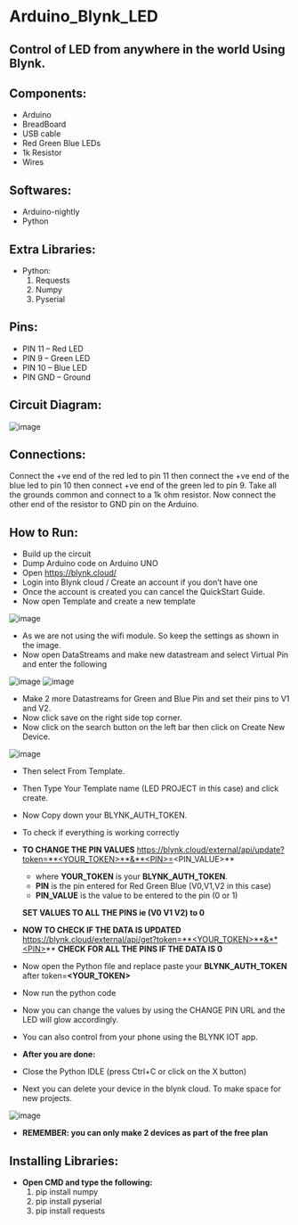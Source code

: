 # Arduino_Blynk_LED

## Control of LED from anywhere in the world Using Blynk.

## Components:
- Arduino
- BreadBoard
- USB cable
- Red Green Blue LEDs
- 1k Resistor
- Wires

## Softwares:
- Arduino-nightly
- Python

## Extra Libraries:
- Python:
  1. Requests
  2. Numpy
  3. Pyserial
  
## Pins:
- PIN 11 – Red LED
- PIN 9 – Green LED
- PIN 10 – Blue LED
- PIN GND – Ground

## Circuit Diagram:
![image](https://github.com/user-attachments/assets/cad809bc-7245-4e41-8f90-cf79dcba084d)

## Connections:
Connect the +ve end of the red led to pin 11 then connect the +ve end of the blue led to pin 10 then connect +ve end of the green led to pin 9. Take all the grounds common and connect to a 1k ohm resistor. Now connect the other end of the resistor to GND pin on the Arduino.

## How to Run:
- Build up the circuit
- Dump Arduino code on Arduino UNO
- Open https://blynk.cloud/
- Login into Blynk cloud / Create an account if you don’t have one
- Once the account is created you can cancel the QuickStart Guide.
- Now open Template and create a new template

![image](https://github.com/user-attachments/assets/8f7f9aa2-b52e-4045-9ca1-c6d43b1c4656)

- As we are not using the wifi module. So keep the settings as shown
in the image.
- Now open DataStreams and make new datastream and select Virtual
Pin and enter the following

![image](https://github.com/user-attachments/assets/2e274141-0895-460f-93a4-8c99d43b29e5)
![image](https://github.com/user-attachments/assets/9cb8985a-edc4-46ef-bdb3-ea0546b19093)

- Make 2 more Datastreams for Green and Blue Pin and set their pins
to V1 and V2.
- Now click save on the right side top corner.
- Now click on the search button on the left bar then click on Create
New Device.

![image](https://github.com/user-attachments/assets/7249d000-3715-40e4-8b13-45d457ba021d)

- Then select From Template.
- Then Type Your Template name (LED PROJECT in this case) and click create.
- Now Copy down your BLYNK_AUTH_TOKEN.
- To check if everything is working correctly
- **TO CHANGE THE PIN VALUES**
  https://blynk.cloud/external/api/update?token=**<YOUR_TOKEN>**&**<PIN>=<PIN_VALUE>**

  - where **YOUR_TOKEN** is your **BLYNK_AUTH_TOKEN**.
  - **PIN** is the pin entered for Red Green Blue (V0,V1,V2 in this case)
  - **PIN_VALUE** is the value to be entered to the pin (0 or 1)
  
  **SET VALUES TO ALL THE PINS ie (V0 V1 V2) to 0**
  
- **NOW TO CHECK IF THE DATA IS UPDATED**
  https://blynk.cloud/external/api/get?token=**<YOUR_TOKEN>**&**<PIN>**
  **CHECK FOR ALL THE PINS IF THE DATA IS 0**

- Now open the Python file and replace paste your **BLYNK_AUTH_TOKEN** after token=**<YOUR_TOKEN>**
- Now run the python code
- Now you can change the values by using the CHANGE PIN URL and the LED will glow accordingly.
- You can also control from your phone using the BLYNK IOT app.

- **After you are done:**
- Close the Python IDLE (press Ctrl+C or click on the X button)
- Next you can delete your device in the blynk cloud. To make space for new projects.

![image](https://github.com/user-attachments/assets/fcc5ce39-bcb2-4166-9a1a-4f98d3d71480)

- **REMEMBER: you can only make 2 devices as part of the free plan**

## Installing Libraries:
- **Open CMD and type the following:**
  1. pip install numpy
  2. pip install pyserial
  3. pip install requests
